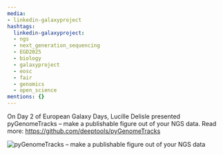 ```yaml
---
media:
- linkedin-galaxyproject
hashtags:
  linkedin-galaxyproject:
  - ngs
  - next_generation_sequencing
  - EGD2025
  - biology
  - galaxyproject
  - eosc
  - fair
  - genomics
  - open_science
mentions: {}
---
```


On Day 2 of European Galaxy Days, Lucille Delisle presented pyGenomeTracks – make a publishable figure out of your NGS data.
Read more: https://github.com/deeptools/pyGenomeTracks

![pyGenomeTracks – make a publishable figure out of your NGS data](https://github.com/user-attachments/assets/a3ebc830-f925-4bd5-bdb4-4b4930ad2221)